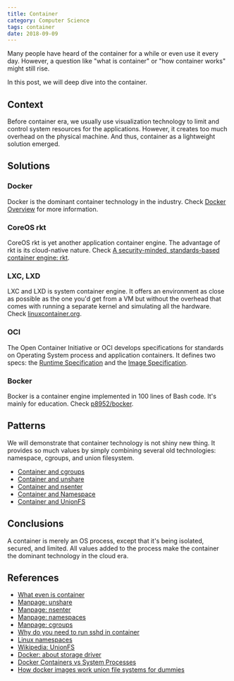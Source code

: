 ```yaml
---
title: Container
category: Computer Science
tags: container
date: 2018-09-09
---
```


Many people have heard of the container for a while or even use it every day. However, a question like "what is container" or "how container works" might still rise.

In this post, we will deep dive into the container.

## Context

Before container era, we usually use visualization technology to limit and control system resources for the applications. However, it creates too much overhead on the physical machine. And thus, container as a lightweight solution emerged.

## Solutions

### Docker

Docker is the dominant container technology in the industry. Check [Docker Overview](https://docs.docker.com/engine/docker-overview/) for more information.

### CoreOS rkt

CoreOS rkt is yet another application container engine. The advantage of rkt is its cloud-native nature. Check [A security-minded, standards-based container engine: rkt](https://coreos.com/rkt/).

### LXC, LXD

LXC and LXD is system container engine.  It offers an environment as close as possible as the one you'd get from a VM but without the overhead that comes with running a separate kernel and simulating all the hardware. Check [linuxcontainer.org](https://linuxcontainers.org/).

### OCI

The Open Container Initiative or OCI develops specifications for standards on Operating System process and application containers. It defines two specs: the [Runtime Specification](https://github.com/opencontainers/runtime-spec) and the [Image Specification](https://github.com/opencontainers/image-spec).

### Bocker

Bocker is a container engine implemented in 100 lines of Bash code. It's mainly for education. Check [p8952/bocker](https://github.com/p8952/bocker).

## Patterns

We will demonstrate that container technology is not shiny new thing. It provides so much values by simply combining several old technologies: namespace, cgroups, and union filesystem.

* [Container and cgroups](container-and-cgroups.html)
* [Container and unshare](container-and-unshare.html)
* [Container and nsenter](container-and-nsenter.html)
* [Container and Namespace](container-and-namespace.html)
* [Container and UnionFS](container-and-unionfs.html)

## Conclusions

A container is merely an OS process, except that it's being isolated, secured, and limited. All values added to the process make the container the dominant technology in the cloud era.

## References

* [What even is container](https://jvns.ca/blog/2016/10/10/what-even-is-a-container/)
* [Manpage: unshare](http://man7.org/linux/man-pages/man1/unshare.1.html)
* [Manpage: nsenter](http://man7.org/linux/man-pages/man1/nsenter.1.html)
* [Manpage: namespaces](http://man7.org/linux/man-pages/man7/namespaces.7.html)
* [Manpage: cgroups](http://man7.org/linux/man-pages/man7/cgroups.7.html)
* [Why do you need to run sshd in container](https://blog.docker.com/2014/06/why-you-dont-need-to-run-sshd-in-docker/)
* [Linux namespaces](https://medium.com/@teddyking/linux-namespaces-850489d3ccf)
* [Wikipedia: UnionFS](https://en.wikipedia.org/wiki/UnionFS)
* [Docker: about storage driver](https://docs.docker.com/storage/storagedriver/)
* [Docker Containers vs System Processes](https://kjanshair.github.io/2017/07/04/Docker-Containers-vs-System-Processes/)
* [How docker images work union file systems for dummies](https://terriblecode.com/blog/how-docker-images-work-union-file-systems-for-dummies/)
